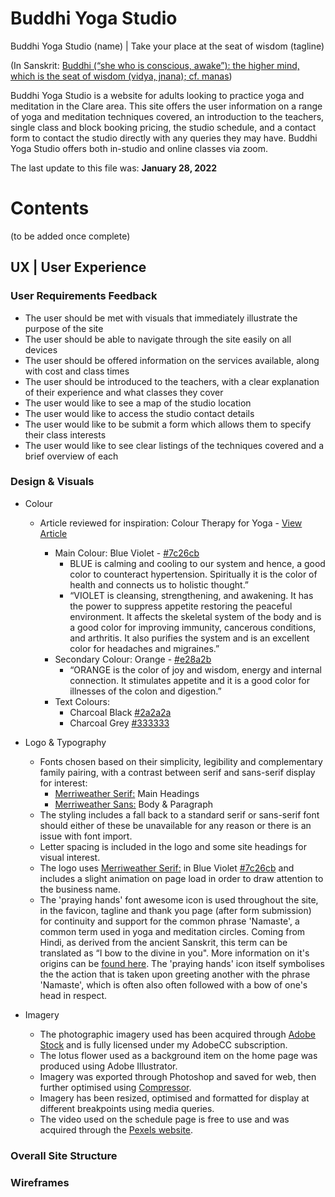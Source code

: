 # **Buddhi Yoga Studio**

Buddhi Yoga Studio (name) | Take your place at the seat of wisdom (tagline)

(In Sanskrit: <a href="https://www.yogajournal.com/yoga-101/sanskrit/200-key-sanskrit-yoga-terms/" target="_blank" rel="noopener">Buddhi (“she who is conscious, awake”): the higher mind, which is the seat of wisdom (vidya, jnana); cf. manas</a>)

Buddhi Yoga Studio is a website for adults looking to practice yoga and meditation in the Clare area. This site offers the user information on a range of yoga and meditation techniques covered, an introduction to the teachers, single class and block booking pricing, the studio schedule, and a contact form to contact the studio directly with any queries they may have.
Buddhi Yoga Studio offers both in-studio and online classes via zoom.


The last update to this file was: **January 28, 2022**

# Contents
(to be added once complete)

## UX | User Experience

### User Requirements Feedback
* The user should be met with visuals that immediately illustrate the purpose of the site
* The user should be able to navigate through the site easily on all devices
* The user should be offered information on the services available, along with cost and class times
* The user should be introduced to the teachers, with a clear explanation of their experience and what classes they cover
* The user would like to see a map of the studio location
* The user would like to access the studio contact details
* The user would like to be submit a form which allows them to specify their class interests
* The user would like to see clear listings of the techniques covered and a brief overview of each

### Design & Visuals

* Colour
    - Article reviewed for inspiration: Colour Therapy for Yoga - [View Article](https://powerofnature.wordpress.com/2007/08/09/colour-therapy-for-yoga/)

        - Main Colour: Blue Violet - [#7c26cb](https://www.color-hex.com/color/7c26cb)
            - BLUE is calming and cooling to our system and hence, a good color to counteract hypertension. Spiritually it is the color of health and connects us to holistic thought.”
            - “VIOLET is cleansing, strengthening, and awakening. It has the power to suppress appetite restoring the peaceful environment. It affects the skeletal system of the body and is a good color for improving immunity, cancerous conditions, and arthritis. It also purifies the system and is an excellent color for headaches and migraines.”
        - Secondary Colour: Orange - [#e28a2b](https://www.color-hex.com/color/e28a2b)
            - “ORANGE is the color of joy and wisdom, energy and internal connection. It stimulates appetite and it is a good color for illnesses of the colon and digestion.”
        - Text Colours:
            - Charcoal Black [#2a2a2a](https://www.color-hex.com/color/2a2a2a)
            - Charcoal Grey [#333333](https://www.color-hex.com/color/333333)

* Logo & Typography
    - Fonts chosen based on their simplicity, legibility and complementary family pairing, with a contrast between serif and sans-serif display for interest:
        - [Merriweather Serif:](https://fonts.google.com/specimen/Merriweather) Main Headings
        - [Merriweather Sans:](https://fonts.google.com/specimen/Merriweather+Sans) Body & Paragraph
    - The styling includes a fall back to a standard serif or sans-serif font should either of these be unavailable for any reason or there is an issue with font import.
    - Letter spacing is included in the logo and some site headings for visual interest.
    - The logo uses [Merriweather Serif:](https://fonts.google.com/specimen/Merriweather) in Blue Violet [#7c26cb](https://www.color-hex.com/color/7c26cb) and includes a slight animation on page load in order to draw attention to the business name.
    - The 'praying hands' font awesome icon is used throughout the site, in the favicon, tagline and thank you page (after form submission) for continuity and support for the common phrase 'Namaste', a common term used in yoga and meditation circles. Coming from Hindi, as derived from the ancient Sanskrit, this term can be translated as “I bow to the divine in you". More information on it's origins can be [found here](https://en.wikipedia.org/wiki/Namaste). The 'praying hands' icon itself symbolises the the action that is taken upon greeting another with the phrase 'Namaste', which is often also often followed with a bow of one's head in respect.

* Imagery
    - The photographic imagery used has been acquired through [Adobe Stock](https://stock.adobe.com/ie/) and is fully licensed under my AdobeCC subscription.
    - The lotus flower used as a background item on the home page was produced using Adobe Illustrator.
    - Imagery was exported through Photoshop and saved for web, then further optimised using [Compressor](https://compressor.io/).
    - Imagery has been resized, optimised and formatted for display at different breakpoints using media queries.
    - The video used on the schedule page is free to use and was acquired through the [Pexels website](https://www.pexels.com).


### Overall Site Structure

### Wireframes


